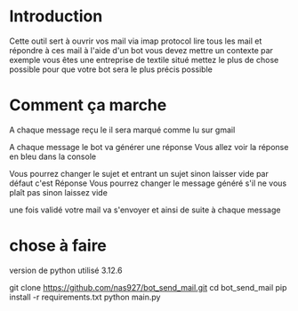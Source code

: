 # Introduction

Cette outil sert à ouvrir vos mail via imap protocol lire tous les mail et répondre à ces mail à l'aide d'un bot vous devez mettre un contexte par exemple vous êtes une entreprise de textile situé mettez le plus de chose possible pour que votre bot sera le plus précis possible

# Comment ça marche

A chaque message reçu le il sera marqué comme lu sur gmail

A chaque message le bot va générer une réponse
Vous allez voir la réponse en bleu dans la console

Vous pourrez changer le sujet et entrant un sujet sinon laisser vide par défaut c'est Réponse 
Vous pourrez changer le message généré s'il ne vous plaît pas sinon laissez vide

une fois validé votre mail va s'envoyer et ainsi de suite à chaque message

# chose à faire

version de python utilisé 3.12.6

git clone https://github.com/nas927/bot_send_mail.git
cd bot_send_mail
pip install -r requirements.txt
python main.py
